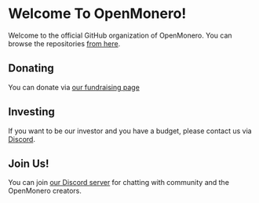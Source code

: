 # Welcome To OpenMonero!

Welcome to the official GitHub organization of OpenMonero. You can browse the repositories [from here](https://github.com/orgs/openmonero/repositories).

## Donating

You can donate via [our fundraising page](https://kuno.bitejo.com/fundraiser/z3q0)

## Investing

If you want to be our investor and you have a budget, please contact us via [Discord](https://discord.gg/invite/EgjWEf6nf3).

## Join Us!

You can join [our Discord server](https://discord.gg/invite/EgjWEf6nf3) for chatting with community and the OpenMonero creators.
